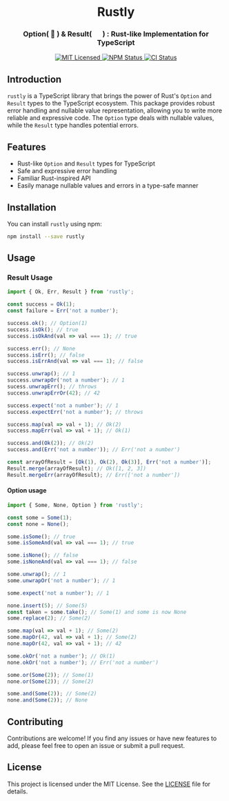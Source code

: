 <h1 align="center">Rustly</h1>
<h3 align="center">Option( 🦀 ) & Result( <img height="17" src="https://emojis.slackmojis.com/emojis/images/1643514173/1383/typescript.png?1643514173" /> ) : Rust-like Implementation for TypeScript</h3>

<p align="center">
    <a href="">
      <img alt="MIT Licensed" src="https://img.shields.io/badge/license-MIT-blue.svg?style=flat" />
    </a>
    <a href="https://www.npmjs.com/package/rustly">
      <img alt="NPM Status" src="https://img.shields.io/npm/v/rustly.svg?style=flat" />
    </a>
    <a href="https://github.com/florianguyonnet/rustly/actions?query=branch%3Amain">
      <img alt="CI Status" src="https://github.com/florianguyonnet/rustly/actions/workflows/ci-tests.yml/badge.svg?branch=main" />
    </a>
</p>


## Introduction

`rustly` is a TypeScript library that brings the power of Rust's `Option` and `Result` types to the TypeScript ecosystem. This package provides robust error handling and nullable value representation, allowing you to write more reliable and expressive code. The `Option` type deals with nullable values, while the `Result` type handles potential errors.

## Features

- Rust-like `Option` and `Result` types for TypeScript
- Safe and expressive error handling
- Familiar Rust-inspired API
- Easily manage nullable values and errors in a type-safe manner

## Installation

You can install `rustly` using npm:

```bash
npm install --save rustly
```

## Usage

### Result Usage

```typescript
import { Ok, Err, Result } from 'rustly';

const success = Ok(1);
const failure = Err('not a number');

success.ok(); // Option(1)
success.isOk(); // true
success.isOkAnd(val => val === 1); // true

success.err(); // None
success.isErr(); // false
success.isErrAnd(val => val === 1); // false

success.unwrap(); // 1
success.unwrapOr('not a number'); // 1
sucess.unwrapErr(); // throws
success.unwrapErrOr(42); // 42

success.expect('not a number'); // 1
success.expectErr('not a number'); // throws

success.map(val => val + 1); // Ok(2)
success.mapErr(val => val + 1); // Ok(1)

success.and(Ok(2)); // Ok(2)
success.and(Err('not a number')); // Err('not a number')

const arrayOfResult = [Ok(1), Ok(2), Ok(3)], Err('not a number')];
Result.merge(arrayOfResult); // Ok([1, 2, 3])
Result.mergeErr(arrayOfResult); // Err(['not a number'])
```

#### Option usage

```typescript
import { Some, None, Option } from 'rustly';

const some = Some(1);
const none = None();

some.isSome(); // true
some.isSomeAnd(val => val === 1); // true

some.isNone(); // false
some.isNoneAnd(val => val === 1); // false

some.unwrap(); // 1
some.unwrapOr('not a number'); // 1

some.expect('not a number'); // 1

none.insert(5); // Some(5)
const taken = some.take(); // Some(1) and some is now None
some.replace(2); // Some(2)

some.map(val => val + 1); // Some(2)
some.mapOr(42, val => val + 1); // Some(2)
none.mapOr(42, val => val + 1); // 42

some.okOr('not a number'); // Ok(1)
none.okOr('not a number'); // Err('not a number')

some.or(Some(2)); // Some(1)
none.or(Some(2)); // Some(2)

some.and(Some(2)); // Some(2)
none.and(Some(2)); // None
```
## Contributing

Contributions are welcome! If you find any issues or have new features to add, please feel free to open an issue or submit a pull request.

## License

This project is licensed under the MIT License. See the [LICENSE]() file for details.

